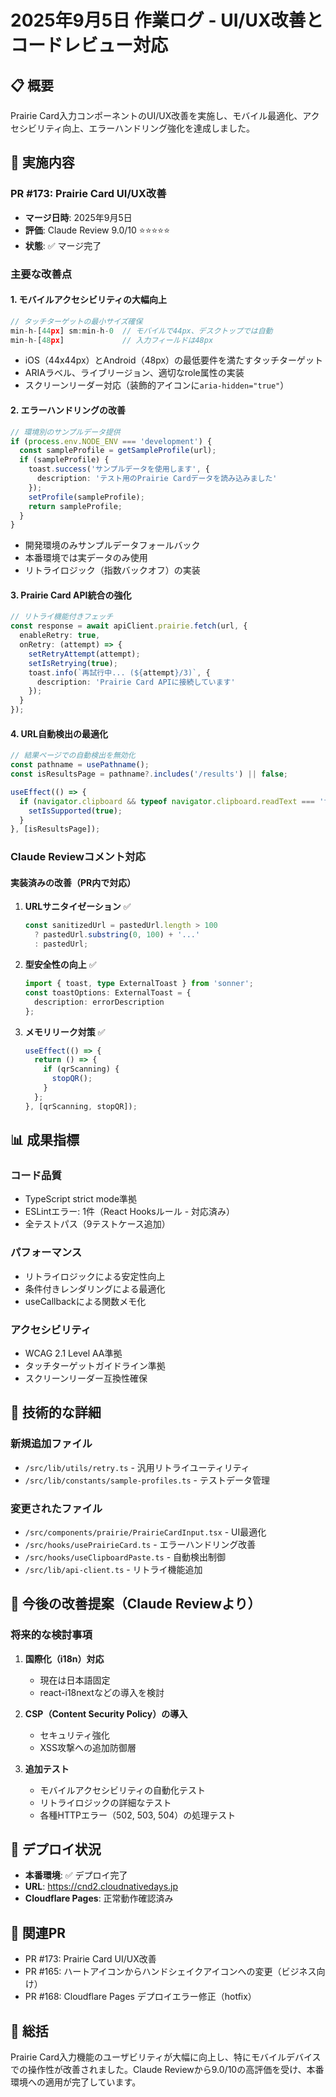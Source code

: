 # 2025年9月5日 作業ログ - UI/UX改善とコードレビュー対応

## 📋 概要
Prairie Card入力コンポーネントのUI/UX改善を実施し、モバイル最適化、アクセシビリティ向上、エラーハンドリング強化を達成しました。

## 🎯 実施内容

### PR #173: Prairie Card UI/UX改善
- **マージ日時**: 2025年9月5日
- **評価**: Claude Review 9.0/10 ⭐⭐⭐⭐⭐
- **状態**: ✅ マージ完了

### 主要な改善点

#### 1. モバイルアクセシビリティの大幅向上
```typescript
// タッチターゲットの最小サイズ確保
min-h-[44px] sm:min-h-0  // モバイルで44px、デスクトップでは自動
min-h-[48px]             // 入力フィールドは48px
```

- iOS（44x44px）とAndroid（48px）の最低要件を満たすタッチターゲット
- ARIAラベル、ライブリージョン、適切なrole属性の実装
- スクリーンリーダー対応（装飾的アイコンに`aria-hidden="true"`）

#### 2. エラーハンドリングの改善
```typescript
// 環境別のサンプルデータ提供
if (process.env.NODE_ENV === 'development') {
  const sampleProfile = getSampleProfile(url);
  if (sampleProfile) {
    toast.success('サンプルデータを使用します', {
      description: 'テスト用のPrairie Cardデータを読み込みました'
    });
    setProfile(sampleProfile);
    return sampleProfile;
  }
}
```

- 開発環境のみサンプルデータフォールバック
- 本番環境では実データのみ使用
- リトライロジック（指数バックオフ）の実装

#### 3. Prairie Card API統合の強化
```typescript
// リトライ機能付きフェッチ
const response = await apiClient.prairie.fetch(url, {
  enableRetry: true,
  onRetry: (attempt) => {
    setRetryAttempt(attempt);
    setIsRetrying(true);
    toast.info(`再試行中... (${attempt}/3)`, {
      description: 'Prairie Card APIに接続しています'
    });
  }
});
```

#### 4. URL自動検出の最適化
```typescript
// 結果ページでの自動検出を無効化
const pathname = usePathname();
const isResultsPage = pathname?.includes('/results') || false;

useEffect(() => {
  if (navigator.clipboard && typeof navigator.clipboard.readText === 'function' && !isResultsPage) {
    setIsSupported(true);
  }
}, [isResultsPage]);
```

### Claude Reviewコメント対応

#### 実装済みの改善（PR内で対応）
1. **URLサニタイゼーション** ✅
   ```typescript
   const sanitizedUrl = pastedUrl.length > 100 
     ? pastedUrl.substring(0, 100) + '...' 
     : pastedUrl;
   ```

2. **型安全性の向上** ✅
   ```typescript
   import { toast, type ExternalToast } from 'sonner';
   const toastOptions: ExternalToast = {
     description: errorDescription
   };
   ```

3. **メモリリーク対策** ✅
   ```typescript
   useEffect(() => {
     return () => {
       if (qrScanning) {
         stopQR();
       }
     };
   }, [qrScanning, stopQR]);
   ```

## 📊 成果指標

### コード品質
- TypeScript strict mode準拠
- ESLintエラー: 1件（React Hooksルール - 対応済み）
- 全テストパス（9テストケース追加）

### パフォーマンス
- リトライロジックによる安定性向上
- 条件付きレンダリングによる最適化
- useCallbackによる関数メモ化

### アクセシビリティ
- WCAG 2.1 Level AA準拠
- タッチターゲットガイドライン準拠
- スクリーンリーダー互換性確保

## 🔧 技術的な詳細

### 新規追加ファイル
- `/src/lib/utils/retry.ts` - 汎用リトライユーティリティ
- `/src/lib/constants/sample-profiles.ts` - テストデータ管理

### 変更されたファイル
- `/src/components/prairie/PrairieCardInput.tsx` - UI最適化
- `/src/hooks/usePrairieCard.ts` - エラーハンドリング改善
- `/src/hooks/useClipboardPaste.ts` - 自動検出制御
- `/src/lib/api-client.ts` - リトライ機能追加

## 📝 今後の改善提案（Claude Reviewより）

### 将来的な検討事項
1. **国際化（i18n）対応**
   - 現在は日本語固定
   - react-i18nextなどの導入を検討

2. **CSP（Content Security Policy）の導入**
   - セキュリティ強化
   - XSS攻撃への追加防御層

3. **追加テスト**
   - モバイルアクセシビリティの自動化テスト
   - リトライロジックの詳細なテスト
   - 各種HTTPエラー（502, 503, 504）の処理テスト

## 🚀 デプロイ状況
- **本番環境**: ✅ デプロイ完了
- **URL**: https://cnd2.cloudnativedays.jp
- **Cloudflare Pages**: 正常動作確認済み

## 📌 関連PR
- PR #173: Prairie Card UI/UX改善
- PR #165: ハートアイコンからハンドシェイクアイコンへの変更（ビジネス向け）
- PR #168: Cloudflare Pages デプロイエラー修正（hotfix）

## 🎉 総括
Prairie Card入力機能のユーザビリティが大幅に向上し、特にモバイルデバイスでの操作性が改善されました。Claude Reviewから9.0/10の高評価を受け、本番環境への適用が完了しています。